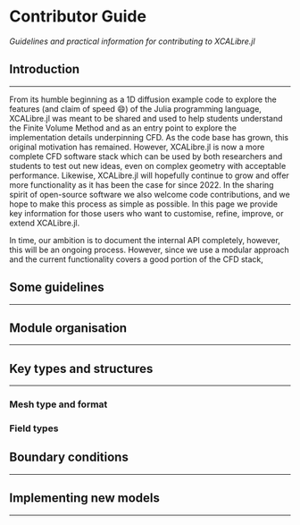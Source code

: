 # Contributor Guide
*Guidelines and practical information for contributing to XCALibre.jl*

## Introduction
---

From its humble beginning as a 1D diffusion example code to explore the features (and claim of speed 😄) of the Julia programming language, XCALibre.jl was meant to be shared and used to help students understand the Finite Volume Method and as an entry point to explore the implementation details underpinning CFD. As the code base has grown, this original motivation has remained. However, XCALibre.jl is now a more complete CFD software stack which can be used by both researchers and students to test out new ideas, even on complex geometry with acceptable performance. Likewise, XCALibre.jl will hopefully continue to grow and offer more functionality as it has been the case for since 2022. In the sharing spirit of open-source software we also welcome code contributions, and we hope to make this process as simple as possible. In this page we provide key information for those users who want to customise, refine, improve, or extend XCALibre.jl. 

In time, our ambition is to document the internal API completely, however, this will be an ongoing process. However, since we use a modular approach and the current functionality covers a good portion of the CFD stack, 

## Some guidelines
---

## Module organisation
---

## Key types and structures
---

### Mesh type and  format

### Field types

## Boundary conditions
---

## Implementing new models
---